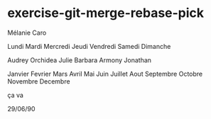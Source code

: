 # exercise-git-merge-rebase-pick

Mélanie Caro

Lundi
Mardi
Mercredi
Jeudi 
Vendredi
Samedi
Dimanche

Audrey
Orchidea
Julie
Barbara
Armony
Jonathan


Janvier
Fevrier
Mars
Avril
Mai
Juin
Juillet
Aout
Septembre
Octobre
Novembre
Decembre


ça va


29/06/90

